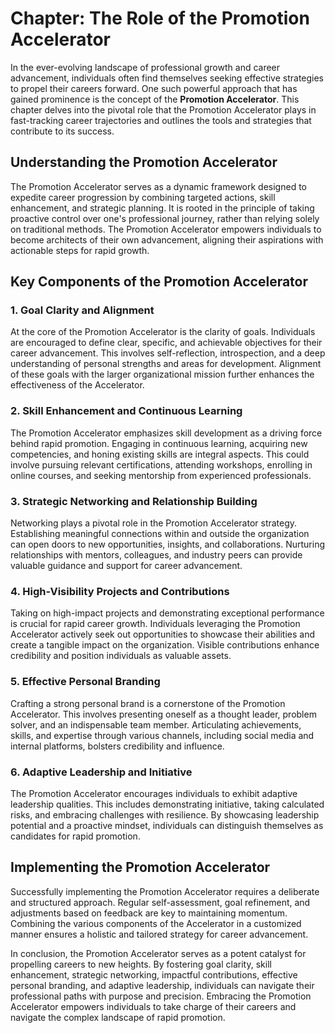 Chapter: The Role of the Promotion Accelerator
==============================================

In the ever-evolving landscape of professional growth and career advancement, individuals often find themselves seeking effective strategies to propel their careers forward. One such powerful approach that has gained prominence is the concept of the **Promotion Accelerator**. This chapter delves into the pivotal role that the Promotion Accelerator plays in fast-tracking career trajectories and outlines the tools and strategies that contribute to its success.

Understanding the Promotion Accelerator
---------------------------------------

The Promotion Accelerator serves as a dynamic framework designed to expedite career progression by combining targeted actions, skill enhancement, and strategic planning. It is rooted in the principle of taking proactive control over one's professional journey, rather than relying solely on traditional methods. The Promotion Accelerator empowers individuals to become architects of their own advancement, aligning their aspirations with actionable steps for rapid growth.

**Key Components of the Promotion Accelerator**
-----------------------------------------------

### 1. **Goal Clarity and Alignment**

At the core of the Promotion Accelerator is the clarity of goals. Individuals are encouraged to define clear, specific, and achievable objectives for their career advancement. This involves self-reflection, introspection, and a deep understanding of personal strengths and areas for development. Alignment of these goals with the larger organizational mission further enhances the effectiveness of the Accelerator.

### 2. **Skill Enhancement and Continuous Learning**

The Promotion Accelerator emphasizes skill development as a driving force behind rapid promotion. Engaging in continuous learning, acquiring new competencies, and honing existing skills are integral aspects. This could involve pursuing relevant certifications, attending workshops, enrolling in online courses, and seeking mentorship from experienced professionals.

### 3. **Strategic Networking and Relationship Building**

Networking plays a pivotal role in the Promotion Accelerator strategy. Establishing meaningful connections within and outside the organization can open doors to new opportunities, insights, and collaborations. Nurturing relationships with mentors, colleagues, and industry peers can provide valuable guidance and support for career advancement.

### 4. **High-Visibility Projects and Contributions**

Taking on high-impact projects and demonstrating exceptional performance is crucial for rapid career growth. Individuals leveraging the Promotion Accelerator actively seek out opportunities to showcase their abilities and create a tangible impact on the organization. Visible contributions enhance credibility and position individuals as valuable assets.

### 5. **Effective Personal Branding**

Crafting a strong personal brand is a cornerstone of the Promotion Accelerator. This involves presenting oneself as a thought leader, problem solver, and an indispensable team member. Articulating achievements, skills, and expertise through various channels, including social media and internal platforms, bolsters credibility and influence.

### 6. **Adaptive Leadership and Initiative**

The Promotion Accelerator encourages individuals to exhibit adaptive leadership qualities. This includes demonstrating initiative, taking calculated risks, and embracing challenges with resilience. By showcasing leadership potential and a proactive mindset, individuals can distinguish themselves as candidates for rapid promotion.

**Implementing the Promotion Accelerator**
------------------------------------------

Successfully implementing the Promotion Accelerator requires a deliberate and structured approach. Regular self-assessment, goal refinement, and adjustments based on feedback are key to maintaining momentum. Combining the various components of the Accelerator in a customized manner ensures a holistic and tailored strategy for career advancement.

In conclusion, the Promotion Accelerator serves as a potent catalyst for propelling careers to new heights. By fostering goal clarity, skill enhancement, strategic networking, impactful contributions, effective personal branding, and adaptive leadership, individuals can navigate their professional paths with purpose and precision. Embracing the Promotion Accelerator empowers individuals to take charge of their careers and navigate the complex landscape of rapid promotion.
